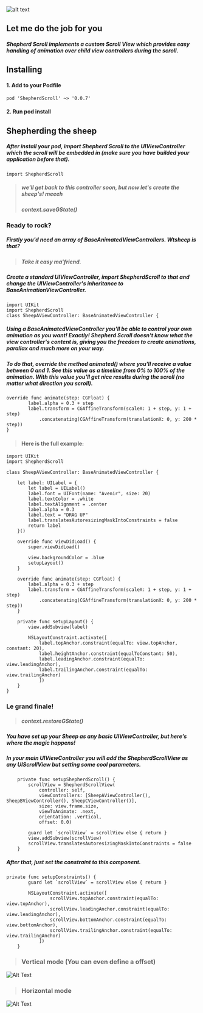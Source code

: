 ![alt text](https://i.imgur.com/OCKpL18.jpg)

## Let me do the job for you
##### Shepherd Scroll implements a custom Scroll View which provides easy handling of animation over child view controllers during the scroll.

 ## Installing
 #### 1. Add to your Podfile

```
pod 'ShepherdScroll' ~> '0.0.7'
```
#### 2. Run pod install

## Shepherding the sheep
##### After install your pod, import Shepherd Scroll to the UIViewController which the scroll will be embedded in (make sure you have builded your application before that).
```
import ShepherdScroll
```
> ##### we'll get back to this controller soon, but now let's create the sheep's! meeeh 
> ##### context.saveGState()


### Ready to rock?
##### Firstly you'd need an array of BaseAnimatedViewControllers. Wtsheep is that?
> ##### Take it easy ma'friend.
##### Create a standard UIViewController, import ShepherdScroll to that and change the UIViewController's inheritance to BaseAnimationViewController.
```
import UIKit
import ShepherdScroll
class SheepAViewController: BaseAnimatedViewController {
```
##### Using a BaseAnimatedViewController you'll be able to control your own animation as you want! Exactly! Shepherd Scroll doesn't know what the view controller's content is, giving you the freedom to create animations, parallax and much more on your way.

##### To do that, override the method animated() where you'll receive a value between 0 and 1. See this value as a timeline from 0% to 100% of the animation. With this value you'll get nice results during the scroll (no matter what direction you scroll).

```
override func animate(step: CGFloat) {
        label.alpha = 0.3 + step
        label.transform = CGAffineTransform(scaleX: 1 + step, y: 1 + step)
            .concatenating(CGAffineTransform(translationX: 0, y: 200 * step))
}
```

> #### Here is the full example:

```
import UIKit
import ShepherdScroll

class SheepAViewController: BaseAnimatedViewController {

    let label: UILabel = {
        let label = UILabel()
        label.font = UIFont(name: "Avenir", size: 20)
        label.textColor = .white
        label.textAlignment = .center
        label.alpha = 0.3
        label.text = "DRAG UP"
        label.translatesAutoresizingMaskIntoConstraints = false
        return label
    }()
    
    override func viewDidLoad() {
        super.viewDidLoad()

        view.backgroundColor = .blue
        setupLayout()
    }

    override func animate(step: CGFloat) {
        label.alpha = 0.3 + step
        label.transform = CGAffineTransform(scaleX: 1 + step, y: 1 + step)
            .concatenating(CGAffineTransform(translationX: 0, y: 200 * step))
    }
    
    private func setupLayout() {
        view.addSubview(label)
        
        NSLayoutConstraint.activate([
            label.topAnchor.constraint(equalTo: view.topAnchor, constant: 20),
            label.heightAnchor.constraint(equalToConstant: 50),
            label.leadingAnchor.constraint(equalTo: view.leadingAnchor),
            label.trailingAnchor.constraint(equalTo: view.trailingAnchor)
            ])
    }
}
```

### Le grand finale!
> ##### context.restoreGState()
##### You have set up your Sheep as any basic UIViewController, but here's where the magic happens! 
##### In your main UIViewController you will add the ShepherdScrollView as any UIScrollView but setting some cool parameters.

```
    private func setupShepherdScroll() {
        scrollView = ShepherdScrollView(
            controller: self,
            viewControllers: [SheepAViewController(), SheepBViewController(), SheepCViewController()],
            size: view.frame.size,
            viewToAnimate: .next,
            orientation: .vertical,
            offset: 0.0)
        
        guard let `scrollView` = scrollView else { return }
        view.addSubview(scrollView)
        scrollView.translatesAutoresizingMaskIntoConstraints = false
    }
```

##### After that, just set the constraint to this component.
```
private func setupConstraints() {
        guard let `scrollView` = scrollView else { return }
        
        NSLayoutConstraint.activate([
                scrollView.topAnchor.constraint(equalTo: view.topAnchor),
                scrollView.leadingAnchor.constraint(equalTo: view.leadingAnchor),
                scrollView.bottomAnchor.constraint(equalTo: view.bottomAnchor),
                scrollView.trailingAnchor.constraint(equalTo: view.trailingAnchor)
            ])
    }
```

> ### Vertical mode (You can even define a offset)
![Alt Text](https://media.giphy.com/media/3oa9SrtaXg57DzB96K/giphy.gif)  

> ### Horizontal mode
![Alt Text](https://media.giphy.com/media/4MWlhv5u6fQZevvP9G/giphy.gif)

